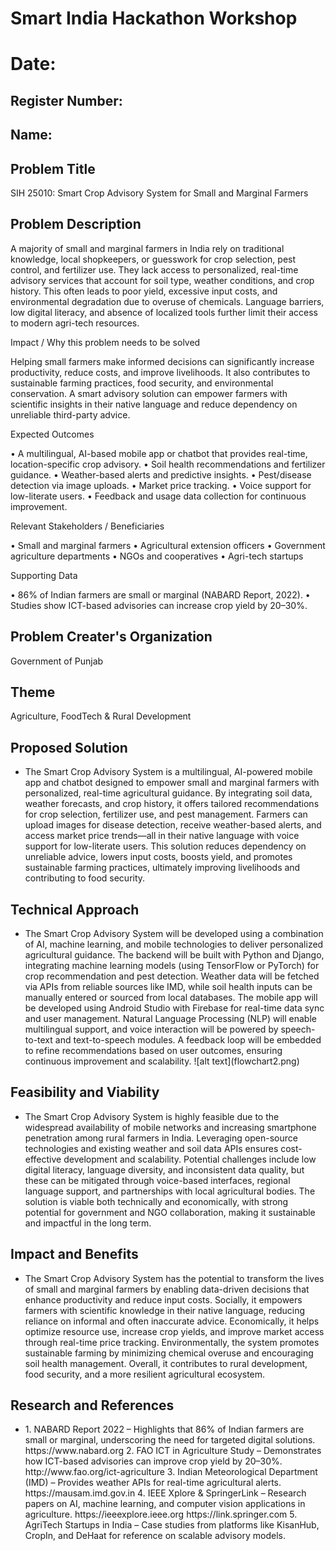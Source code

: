 # Smart India Hackathon Workshop
# Date:
## Register Number:
## Name:
## Problem Title
SIH 25010: Smart Crop Advisory System for Small and Marginal Farmers
## Problem Description
A majority of small and marginal farmers in India rely on traditional knowledge, local shopkeepers, or guesswork for crop selection, pest control, and fertilizer use. They lack access to personalized, real-time advisory services that account for soil type, weather conditions, and crop history. This often leads to poor yield, excessive input costs, and environmental degradation due to overuse of chemicals. Language barriers, low digital literacy, and absence of localized tools further limit their access to modern agri-tech resources.

Impact / Why this problem needs to be solved

Helping small farmers make informed decisions can significantly increase productivity, reduce costs, and improve livelihoods. It also contributes to sustainable farming practices, food security, and environmental conservation. A smart advisory solution can empower farmers with scientific insights in their native language and reduce dependency on unreliable third-party advice.

Expected Outcomes

• A multilingual, AI-based mobile app or chatbot that provides real-time, location-specific crop advisory.
• Soil health recommendations and fertilizer guidance.
• Weather-based alerts and predictive insights.
• Pest/disease detection via image uploads.
• Market price tracking.
• Voice support for low-literate users.
• Feedback and usage data collection for continuous improvement.

Relevant Stakeholders / Beneficiaries

• Small and marginal farmers
• Agricultural extension officers
• Government agriculture departments
• NGOs and cooperatives
• Agri-tech startups

Supporting Data

• 86% of Indian farmers are small or marginal (NABARD Report, 2022).
• Studies show ICT-based advisories can increase crop yield by 20–30%.

## Problem Creater's Organization
Government of Punjab

## Theme
Agriculture, FoodTech & Rural Development

## Proposed Solution
<ul><li>
The Smart Crop Advisory System is a multilingual, AI-powered mobile app and chatbot designed to empower small and marginal farmers with personalized, real-time agricultural guidance. By integrating soil data, weather forecasts, and crop history, it offers tailored recommendations for crop selection, fertilizer use, and pest management. Farmers can upload images for disease detection, receive weather-based alerts, and access market price trends—all in their native language with voice support for low-literate users. This solution reduces dependency on unreliable advice, lowers input costs, boosts yield, and promotes sustainable farming practices, ultimately improving livelihoods and contributing to food security.
</li></ul>

## Technical Approach
<ul><li>The Smart Crop Advisory System will be developed using a combination of AI, machine learning, and mobile technologies to deliver personalized agricultural guidance. The backend will be built with Python and Django, integrating machine learning models (using TensorFlow or PyTorch) for crop recommendation and pest detection. Weather data will be fetched via APIs from reliable sources like IMD, while soil health inputs can be manually entered or sourced from local databases. The mobile app will be developed using Android Studio with Firebase for real-time data sync and user management. Natural Language Processing (NLP) will enable multilingual support, and voice interaction will be powered by speech-to-text and text-to-speech modules. A feedback loop will be embedded to refine recommendations based on user outcomes, ensuring continuous improvement and scalability.
![alt text](flowchart2.png)
</b></li></ul>

## Feasibility and Viability
<ul><li>
The Smart Crop Advisory System is highly feasible due to the widespread availability of mobile networks and increasing smartphone penetration among rural farmers in India. Leveraging open-source technologies and existing weather and soil data APIs ensures cost-effective development and scalability. Potential challenges include low digital literacy, language diversity, and inconsistent data quality, but these can be mitigated through voice-based interfaces, regional language support, and partnerships with local agricultural bodies. The solution is viable both technically and economically, with strong potential for government and NGO collaboration, making it sustainable and impactful in the long term.
</li></ul>

## Impact and Benefits
<ul><li>
The Smart Crop Advisory System has the potential to transform the lives of small and marginal farmers by enabling data-driven decisions that enhance productivity and reduce input costs. Socially, it empowers farmers with scientific knowledge in their native language, reducing reliance on informal and often inaccurate advice. Economically, it helps optimize resource use, increase crop yields, and improve market access through real-time price tracking. Environmentally, the system promotes sustainable farming by minimizing chemical overuse and encouraging soil health management. Overall, it contributes to rural development, food security, and a more resilient agricultural ecosystem.
</li></ul>

## Research and References
<ul><li>
1. NABARD Report 2022 – Highlights that 86% of Indian farmers are small or marginal, underscoring the need for targeted digital solutions.
https://www.nabard.org
2. FAO ICT in Agriculture Study – Demonstrates how ICT-based advisories can improve crop yield by 20–30%.
http://www.fao.org/ict-agriculture
3. Indian Meteorological Department (IMD) – Provides weather APIs for real-time agricultural alerts.
https://mausam.imd.gov.in
4. IEEE Xplore & SpringerLink – Research papers on AI, machine learning, and computer vision applications in agriculture.
https://ieeexplore.ieee.org
https://link.springer.com
5. AgriTech Startups in India – Case studies from platforms like KisanHub, CropIn, and DeHaat for reference on scalable advisory models.
</li></ul>